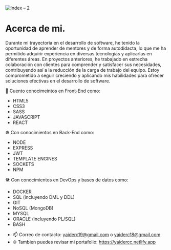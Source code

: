 <p align="center">
  
  ![Index – 2](https://user-images.githubusercontent.com/55888825/197339132-74c2e78e-f7ce-45ff-a44d-c1c1467f906f.png)

  
</p>


# Acerca de mi.
Durante mi trayectoria en el desarrollo de software, he tenido la oportunidad de aprender de mentores y de forma autodidacta, lo que me ha permitido adquirir experiencia en diversas tecnologías y aplicarlas en diferentes áreas. En proyectos anteriores, he trabajado en estrecha colaboración con clientes para comprender y satisfacer sus necesidades, contribuyendo así a la reducción de la carga de trabajo del equipo. Estoy comprometido a seguir creciendo y aplicando mis habilidades para ofrecer soluciones efectivas en el desarrollo de software.

🚀 Cuento conocimeintos en Front-End como:

<ul>
  <li>HTML5</li>
  <li>CSS3</li>
  <li>SASS</li>
  <li>JAVASCRIPT</li>
  <li>REACT</li>
</ul>


⚙️ Con conocimientos en Back-End como:

<ul>
  <li>NODE</li>
  <li>EXPRESS</li>
  <li>JWT</li>
  <li>TEMPLATE ENGINES</li>
  <li>SOCKETS</li>
  <li>NPM</li>
</ul>

🛠️ Con conocimientos en DevOps y bases de datos como:

<ul>
  <li>DOCKER</li>
  <li>SQL (incluyendo DML y DDL)</li>
  <li>GIT</li>
  <li>NoSQL (MongoDB)</li>
  <li>MYSQL</li>
  <li>ORACLE (incluyendo PL/SQL)</li>
  <li>BASH</li>
</ul>

- 📫 Correo de contacto: yaiderc19@gmail.com o yaiderc18@gmail.com
- 🌐 Tambien puedes revisar mi portafolio: https://yaidercc.netlify.app
